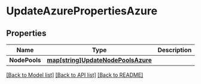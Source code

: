 # UpdateAzurePropertiesAzure

## Properties

Name | Type | Description | Notes
------------ | ------------- | ------------- | -------------
**NodePools** | [**map[string]UpdateNodePoolsAzure**](UpdateNodePoolsAzure.md) |  | [optional] 

[[Back to Model list]](../README.md#documentation-for-models) [[Back to API list]](../README.md#documentation-for-api-endpoints) [[Back to README]](../README.md)


